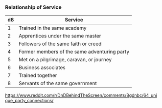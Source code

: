 ### Relationship of Service
| d8  | Service                                        |
| --- | ---------------------------------------------- |
| 1   | Trained in the same academy                     |
| 2   | Apprentices under the same master               |
| 3   | Followers of the same faith or creed            |
| 4   | Former members of the same adventuring party    |
| 5   | Met on a pilgrimage, caravan, or journey        |
| 6   | Business associates                             |
| 7   | Trained together                                |
| 8   | Servants of the same government                 |


https://www.reddit.com/r/DnDBehindTheScreen/comments/8gdnbc/64_unique_party_connections/
